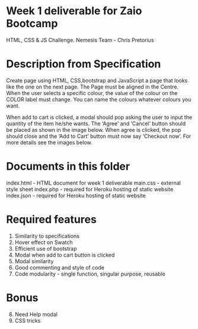# Week 1 deliverable for Zaio Bootcamp

HTML, CSS & JS Challenge.
Nemesis Team - Chris Pretorius

# Description from Specification
Create page using HTML, CSS,bootstrap and JavaScript a page that looks like the one on the next page. 
The Page must be aligned in the Centre. When the user selects a specific colour, the value of the colour 
on the COLOR label must change. You can name the colours whatever colours you want.

When add to cart is clicked, a modal should pop asking the user to input the quantity of the item he/she wants. 
The ‘Agree’ and ‘Cancel’ button should be placed as shown in the image below. When agree is clicked, 
the pop should close and the ‘Add to Cart’ button must now say ‘Checkout now’. For more details see the images below. 

# Documents in this folder
index.html - HTML document for week 1 deliverable
main.css - external style sheet
index.php - required for Heroku hosting of static website
index.json - required for Heroku hosting of static website

# Required features
1.	Similarity to specifications	
2.	Hover effect on Swatch
3.	Efficient use of bootstrap
4.	Modal when add to cart button is clicked	
5.	Modal similarity	
6.	Good commenting and style of code	
7.	Code modularity - single function, singular purpose, reusable

# Bonus
8. Need Help modal
9. CSS tricks 

